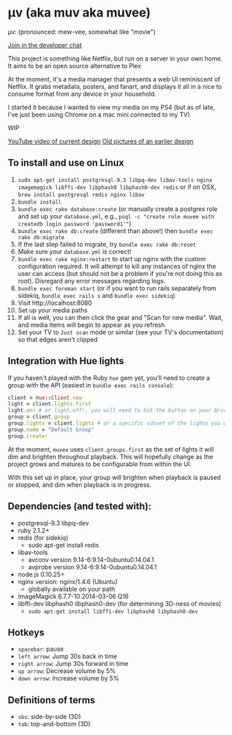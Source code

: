 μv (aka muv aka muvee)
===

μv: (pronounced: mew-vee, somewhat like "movie")

[Join in the developer chat](https://chat.echoplex.us/muv)

This project is something like Netflix, but run on a server in your own home.  It aims to be an open source alternative to Plex

At the moment, it's a media manager that presents a web UI reminiscent of Netflix.  It grabs metadata, posters, and fanart, and displays it all in a nice to consume format from any device in your household.

I started it because I wanted to view my media on my PS4 (but as of late, I've just been using Chrome on a mac mini connected to my TV)

WIP

[YouTube video of current design](https://www.youtube.com/watch?v=1tevKG6u1qM&html5=1)
[Old pictures of an earlier design](http://imgur.com/a/2wBvh)

To install and use on Linux
---
1. `sudo apt-get install postgresql-9.3 libpq-dev libav-tools nginx imagemagick libffi-dev libphash0 libphash0-dev redis` or if on OSX, `brew install postgresql redis nginx libav`
2. `bundle install`
3. `bundle exec rake database:create` (or manually create a postgres role and set up your `database.yml`, e.g., `psql -c "create role muvee with createdb login password 'password1'"`)
4. `bundle exec rake db:create` (different than above!) then `bundle exec rake db:migrate`
5. If the last step failed to migrate, try `bundle exec rake db:reset`
6. Make sure your `database.yml` is correct!
7. `bundle exec rake nginx:restart` to start up nginx with the custom configuration required.  It will attempt to kill any instances of nginx the user can access (but should not be a problem if you're not doing this as root).  Disregard any error messages regarding logs.
8. `bundle exec foreman start` (or if you want to run rails separately from sidekiq, `bundle exec rails s` and `bundle exec sidekiq`)
9. Visit http://localhost:8080
10. Set up your media paths
11. If all is well, you can then click the gear and "Scan for new media".  Wait, and media items will begin to appear as you refresh
12. Set your TV to `Just scan` mode or similar (see your TV's documentation) so that edges aren't clipped

Integration with Hue lights
---

If you haven't played with the Ruby `hue` gem yet, you'll need to create a group with the API (easiest in `bundle exec rails console`):

```ruby
client = Hue::Client.new
light = client.lights.first
light.on! # or light.off!, you will need to hit the button on your bridge, then try these commands again until it works
group = client.group
group.lights = client.lights # or a specific subset of the lights you want to control
group.name = "Default Group"
group.create!
```

At the moment, `muvee` uses `client.groups.first` as the set of lights it will dim and brighten throughout playback.  This will hopefully change as the project grows and matures to be configurable from within the UI.

With this set up in place, your group will brighten when playback is paused or stopped, and dim when playback is in progress.

Dependencies (and tested with):
---

- postgresql-9.3 libpq-dev
- ruby 2.1.2+
- redis (for sidekiq)
  - sudo apt-get install redis
- libav-tools
  - avconv version 9.14-6:9.14-0ubuntu0.14.04.1
  - avprobe version 9.14-6:9.14-0ubuntu0.14.04.1
- node.js 0.10.25+
- nginx version: nginx/1.4.6 (Ubuntu)
  - globally available on your path
- ImageMagick 6.7.7-10 2014-03-06 Q16
- libffi-dev libphash0 libphash0-dev (for determining 3D-ness of movies)
  - `sudo apt-get install libffi-dev libphash0 libphash0-dev`

Hotkeys
---
- `spacebar`: pause
- `left arrow`: Jump 30s back in time
- `right arrow`: Jump 30s forward in time
- `up arrow`: Decrease volume by 5%
- `down arrow`: Increase volume by 5%

Definitions of terms
---
- `sbs`: side-by-side (3D)
- `tab`: top-and-bottom (3D)
